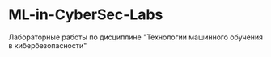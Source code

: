 # ML-in-CyberSec-Labs
Лабораторные работы по дисциплине "Технологии машинного обучения в кибербезопасности"
